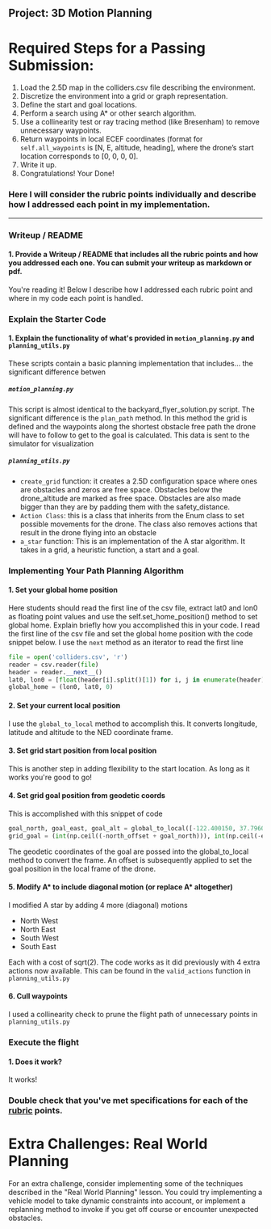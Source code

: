 ## Project: 3D Motion Planning

# Required Steps for a Passing Submission:
1. Load the 2.5D map in the colliders.csv file describing the environment.
2. Discretize the environment into a grid or graph representation.
3. Define the start and goal locations.
4. Perform a search using A* or other search algorithm.
5. Use a collinearity test or ray tracing method (like Bresenham) to remove unnecessary waypoints.
6. Return waypoints in local ECEF coordinates (format for `self.all_waypoints` is [N, E, altitude, heading], where the drone’s start location corresponds to [0, 0, 0, 0].
7. Write it up.
8. Congratulations!  Your Done!
### Here I will consider the rubric points individually and describe how I addressed each point in my implementation.  

---
### Writeup / README

#### 1. Provide a Writeup / README that includes all the rubric points and how you addressed each one.  You can submit your writeup as markdown or pdf.  

You're reading it! Below I describe how I addressed each rubric point and where in my code each point is handled.

### Explain the Starter Code

#### 1. Explain the functionality of what's provided in `motion_planning.py` and `planning_utils.py`
These scripts contain a basic planning implementation that includes...
the significant difference betwen 
##### `motion_planning.py`
This script is almost identical to the backyard_flyer_solution.py script. The significant difference is the `plan_path` method.
In this method the grid is defined and the waypoints along the shortest obstacle free path the drone will have to follow to get to the goal is calculated. This data is sent to the simulator for visualization
##### `planning_utils.py`
* `create_grid` function:
it creates a 2.5D configuration space where ones are obstacles and zeros are free space. Obstacles below the drone_altitude are marked as free space. Obstacles are also made bigger than they are by padding them with the safety_distance.
* `Action Class`:
this is a class that inherits from the Enum class to set possible movements for the drone. The class also removes actions that result in the drone flying into an obstacle
* `a_star` function:
This is an implementation of the A star algorithm. It takes in a grid, a heuristic function, a start and a goal.

### Implementing Your Path Planning Algorithm

#### 1. Set your global home position
Here students should read the first line of the csv file, extract lat0 and lon0 as floating point values and use the self.set_home_position() method to set global home. Explain briefly how you accomplished this in your code.
I read the first line of the csv file and set the global home position with the code snippet below. I use the `next` method as an iterator to read the first line
```python
file = open('colliders.csv', 'r')
reader = csv.reader(file)
header = reader.__next__()
lat0, lon0 = [float(header[i].split()[1]) for i, j in enumerate(header)]
global_home = (lon0, lat0, 0)
```

#### 2. Set your current local position
I use the `global_to_local` method to accomplish this. It converts longitude, latitude and altitude to the NED coordinate frame.

#### 3. Set grid start position from local position
This is another step in adding flexibility to the start location. As long as it works you're good to go!

#### 4. Set grid goal position from geodetic coords
This is accomplished with this snippet of code
```python
goal_north, goal_east, goal_alt = global_to_local([-122.400150, 37.796005, TARGET_ALTITUDE], self.global_home)
grid_goal = (int(np.ceil((-north_offset + goal_north))), int(np.ceil(-east_offset + goal_east)))
```
The geodetic coordinates  of the goal are possed into the global_to_local method to convert the frame. An offset is subsequently applied to set the goal position in the local frame of the drone.


#### 5. Modify A* to include diagonal motion (or replace A* altogether)
I modified A star by adding 4 more (diagonal) motions
* North West
* North East
* South West
* South East

Each with a cost of sqrt(2).
The code works as it did previously with 4 extra actions now available.
This can be found in the `valid_actions` function in `planning_utils.py`


#### 6. Cull waypoints 
I used a collinearity check to prune the flight path of unnecessary points in `planning_utils.py`



### Execute the flight
#### 1. Does it work?
It works!

### Double check that you've met specifications for each of the [rubric](https://review.udacity.com/#!/rubrics/1534/view) points.
  
# Extra Challenges: Real World Planning

For an extra challenge, consider implementing some of the techniques described in the "Real World Planning" lesson. You could try implementing a vehicle model to take dynamic constraints into account, or implement a replanning method to invoke if you get off course or encounter unexpected obstacles.


